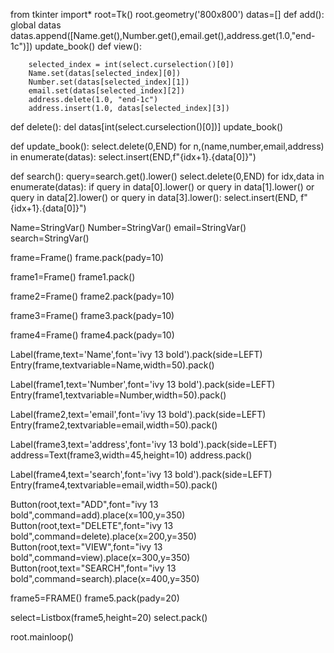 from tkinter import*
root=Tk()
root.geometry('800x800')
datas=[]
def add():
    global datas
    datas.append([Name.get(),Number.get(),email.get(),address.get(1.0,"end-1c")])
    update_book()
def view():
    
        selected_index = int(select.curselection()[0])
        Name.set(datas[selected_index][0])
        Number.set(datas[selected_index][1])
        email.set(datas[selected_index][2])
        address.delete(1.0, "end-1c")
        address.insert(1.0, datas[selected_index][3])
    
 
def delete():
    del datas[int(select.curselection()[0])]
    update_book()

def update_book():
    select.delete(0,END)
    for n,(name,number,email,address) in enumerate(datas):
        select.insert(END,f"{idx+1}.{data[0]}")

def search():
     query=search.get().lower()
     select.delete(0,END)
     for idx,data in enumerate(datas):
         if query in data[0].lower() or query in data[1].lower() or query in data[2].lower() or query in data[3].lower():
             select.insert(END, f"{idx+1}.{data[0]}")





Name=StringVar()
Number=StringVar()
email=StringVar()
search=StringVar()

frame=Frame()
frame.pack(pady=10)

frame1=Frame()
frame1.pack()

frame2=Frame()
frame2.pack(pady=10)


frame3=Frame()
frame3.pack(pady=10)

frame4=Frame()
frame4.pack(pady=10)


Label(frame,text='Name',font='ivy 13 bold').pack(side=LEFT)
Entry(frame,textvariable=Name,width=50).pack()

Label(frame1,text='Number',font='ivy 13 bold').pack(side=LEFT)
Entry(frame1,textvariable=Number,width=50).pack()


Label(frame2,text='email',font='ivy 13 bold').pack(side=LEFT)
Entry(frame2,textvariable=email,width=50).pack()


Label(frame3,text='address',font='ivy 13 bold').pack(side=LEFT)
address=Text(frame3,width=45,height=10)
address.pack()

Label(frame4,text='search',font='ivy 13 bold').pack(side=LEFT)
Entry(frame4,textvariable=email,width=50).pack()

Button(root,text="ADD",font="ivy 13 bold",command=add).place(x=100,y=350)
Button(root,text="DELETE",font="ivy 13 bold",command=delete).place(x=200,y=350)
Button(root,text="VIEW",font="ivy 13 bold",command=view).place(x=300,y=350)
Button(root,text="SEARCH",font="ivy 13 bold",command=search).place(x=400,y=350)

frame5=FRAME()
frame5.pack(pady=20)

select=Listbox(frame5,height=20)
select.pack()

root.mainloop()
